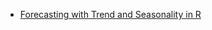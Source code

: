 + [Forecasting with Trend and Seasonality in R](http://htmlpreview.github.io/?https://github.com/jdglaser/Forecasting/blob/master/html_files/IntroFinancialDataR.html)

